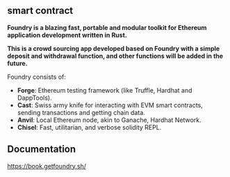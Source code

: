 ## smart contract

**Foundry is a blazing fast, portable and modular toolkit for Ethereum application development written in Rust.**

**This is a crowd sourcing app developed based on Foundry with a simple deposit and withdrawal function, and other functions will be added in the future.**

Foundry consists of:

-   **Forge**: Ethereum testing framework (like Truffle, Hardhat and DappTools).
-   **Cast**: Swiss army knife for interacting with EVM smart contracts, sending transactions and getting chain data.
-   **Anvil**: Local Ethereum node, akin to Ganache, Hardhat Network.
-   **Chisel**: Fast, utilitarian, and verbose solidity REPL.

## Documentation

https://book.getfoundry.sh/

